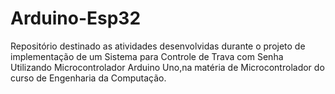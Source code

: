 # Arduino-Esp32
Repositório destinado as atividades desenvolvidas durante o projeto de implementação de um Sistema para Controle de Trava com Senha
Utilizando Microcontrolador Arduino Uno,na matéria de Microcontrolador do curso de Engenharia da Computação.
